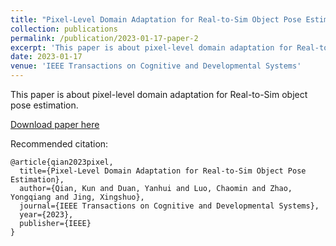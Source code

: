 ```yaml
---
title: "Pixel-Level Domain Adaptation for Real-to-Sim Object Pose Estimation"
collection: publications
permalink: /publication/2023-01-17-paper-2
excerpt: 'This paper is about pixel-level domain adaptation for Real-to-Sim object pose estimation.'
date: 2023-01-17
venue: 'IEEE Transactions on Cognitive and Developmental Systems'
---
```

This paper is about pixel-level domain adaptation for Real-to-Sim object pose estimation.

[Download paper here](http://rancho-zhao.github.io/files/Paper2.pdf)

Recommended citation: 
```
@article{qian2023pixel,
  title={Pixel-Level Domain Adaptation for Real-to-Sim Object Pose Estimation},
  author={Qian, Kun and Duan, Yanhui and Luo, Chaomin and Zhao, Yongqiang and Jing, Xingshuo},
  journal={IEEE Transactions on Cognitive and Developmental Systems},
  year={2023},
  publisher={IEEE}
}
```